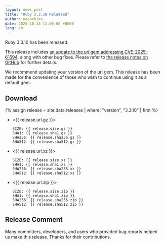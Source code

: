 ```yaml
---
layout: news_post
title: "Ruby 3.3.10 Released"
author: nagachika
date: 2025-10-23 11:00:00 +0000
lang: en
---
```


Ruby 3.3.10 has been released.

This release includes [an update to the uri gem addressing CVE-2025-61594](https://www.ruby-lang.org/en/news/2025/10/07/uri-cve-2025-61594/),
along with other bug fixes. Please refer to [the release notes on GitHub](https://github.com/ruby/ruby/releases/tag/v3_3_10) for further details.

We recommend updating your version of the uri gem. This release has been made for the convenience of those who wish to continue using it as a default gem.

## Download

{% assign release = site.data.releases | where: "version", "3.3.10" | first %}

* <{{ release.url.gz }}>

      SIZE: {{ release.size.gz }}
      SHA1: {{ release.sha1.gz }}
      SHA256: {{ release.sha256.gz }}
      SHA512: {{ release.sha512.gz }}

* <{{ release.url.xz }}>

      SIZE: {{ release.size.xz }}
      SHA1: {{ release.sha1.xz }}
      SHA256: {{ release.sha256.xz }}
      SHA512: {{ release.sha512.xz }}

* <{{ release.url.zip }}>

      SIZE: {{ release.size.zip }}
      SHA1: {{ release.sha1.zip }}
      SHA256: {{ release.sha256.zip }}
      SHA512: {{ release.sha512.zip }}

## Release Comment

Many committers, developers, and users who provided bug reports helped us make this release.
Thanks for their contributions.
